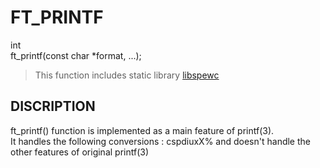 # FT_PRINTF
int  
ft_printf(const char *format, ...);
> This function includes static library [libspewc](https://github.com/spew11/spewc_library/tree/main/libspewc)
## DISCRIPTION
ft_printf() function is implemented as a main feature of printf(3).  
It handles the following conversions : cspdiuxX%
and doesn't handle the other features of original printf(3)
